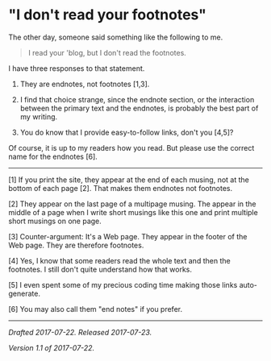 "I don't read your footnotes"
=============================

The other day, someone said something like the following to me.

> I read your 'blog, but I don't read the footnotes.

I have three responses to that statement.

1. They are endnotes, not footnotes [1,3].

2. I find that choice strange, since the endnote section, or the
interaction between the primary text and the endnotes, is probably the
best part of my writing.

3. You do know that I provide easy-to-follow links, don't you [4,5]?

Of course, it is up to my readers how you read.  But please use the
correct name for the endnotes [6].

---

[1] If you print the site, they appear at the end of each musing, not at
the bottom of each page [2].  That makes them endnotes not footnotes.

[2] They appear on the last page of a multipage musing.  The appear in
the middle of a page when I write short musings like this one and print
multiple short musings on one page.

[3] Counter-argument: It's a Web page.  They appear in the footer of the 
Web page.  They are therefore footnotes.

[4] Yes, I know that some readers read the whole text and then the 
footnotes.  I still don't quite understand how that works.

[5] I even spent some of my precious coding time making those links
auto-generate.

[6] You may also call them "end notes" if you prefer.

---

*Drafted 2017-07-22.  Released 2017-07-23.*

*Version 1.1 of 2017-07-22.*
